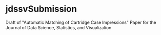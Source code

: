 # jdssvSubmission
Draft of "Automatic Matching of Cartridge Case Impressions" Paper for the Journal of Data Science, Statistics, and Visualization

